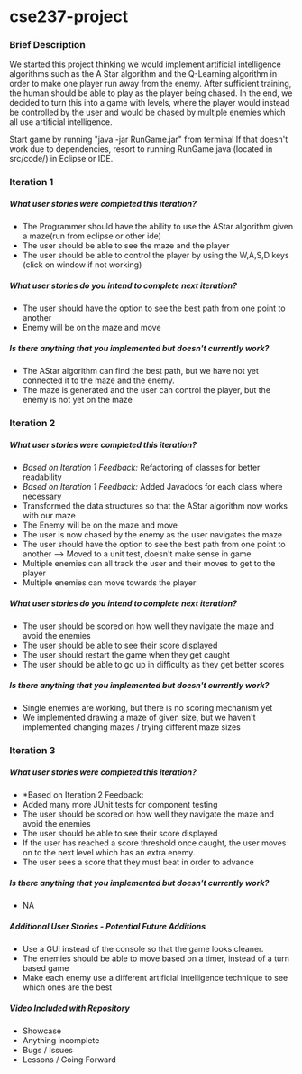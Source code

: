# cse237-project

### Brief Description ###

We started this project thinking we would implement artificial intelligence algorithms such as the A Star algorithm and the Q-Learning algorithm in order to make one player run away from the enemy. After sufficient training, the human should be able to play as the player being chased. In the end, we decided to turn this into a game with levels, where the player would instead be controlled by the user and would be chased by multiple enemies which all use artificial intelligence.

Start game by running "java -jar RunGame.jar" from terminal If that doesn't work due to dependencies, resort to running RunGame.java (located in src/code/) in Eclipse or IDE. 

### Iteration 1 ###

##### What user stories were completed this iteration?
* The Programmer should have the ability to use the AStar algorithm given a maze(run from eclipse or other ide)
* The user should be able to see the maze and the player
* The user should be able to control the player by using the W,A,S,D keys (click on window if not working)

##### What user stories do you intend to complete next iteration?
* The user should have the option to see the best path from one point to another
* Enemy will be on the maze and move

##### Is there anything that you implemented but doesn't currently work?
* The AStar algorithm can find the best path, but we have not yet connected it to the maze and the enemy.
* The maze is generated and the user can control the player, but the enemy is not yet on the maze

### Iteration 2 ###

##### What user stories were completed this iteration?
* *Based on Iteration 1 Feedback:* Refactoring of classes for better readability
* *Based on Iteration 1 Feedback:* Added Javadocs for each class where necessary
* Transformed the data structures so that the AStar algorithm now works with our maze
* The Enemy will be on the maze and move
* The user is now chased by the enemy as the user navigates the maze
* The user should have the option to see the best path from one point to another --> Moved to a unit test, doesn't make sense in game
* Multiple enemies can all track the user and their moves to get to the player
* Multiple enemies can move towards the player

##### What user stories do you intend to complete next iteration?
* The user should be scored on how well they navigate the maze and avoid the enemies
* The user should be able to see their score displayed
* The user should restart the game when they get caught
* The user should be able to go up in difficulty as they get better scores

##### Is there anything that you implemented but doesn't currently work?
* Single enemies are working, but there is no scoring mechanism yet
* We implemented drawing a maze of given size, but we haven't implemented changing mazes / trying different maze sizes

### Iteration 3 ###

##### What user stories were completed this iteration?
* *Based on Iteration 2 Feedback:
* Added many more JUnit tests for component testing
* The user should be scored on how well they navigate the maze and avoid the enemies
* The user should be able to see their score displayed
* If the user has reached a score threshold once caught, the user moves on to the next level which has an extra enemy.
* The user sees a score that they must beat in order to advance

##### Is there anything that you implemented but doesn't currently work? #####
* NA

##### Additional User Stories - Potential Future Additions #####
* Use a GUI instead of the console so that the game looks cleaner.
* The enemies should be able to move based on a timer, instead of a turn based game
* Make each enemy use a different artificial intelligence technique to see which ones are the best

##### Video Included with Repository #####
* Showcase
* Anything incomplete
* Bugs / Issues
* Lessons / Going Forward
